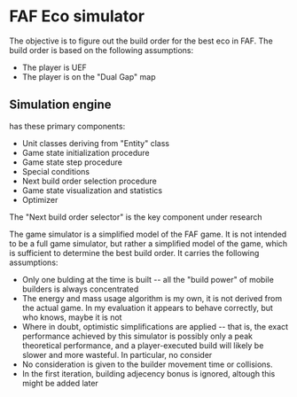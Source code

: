 # FAF Eco simulator


The objective is to figure out the build order for the best eco in FAF. The build order is based on the following assumptions:

* The player is UEF
* The player is on the "Dual Gap" map


## Simulation engine

has these primary components:

* Unit classes deriving from "Entity" class
* Game state initialization procedure
* Game state step procedure
* Special conditions
* Next build order selection procedure
* Game state visualization and statistics
* Optimizer


The "Next build order selector" is the key component under research

The game simulator is a simplified model of the FAF game. It is not intended to be a full game simulator, but rather a simplified model of the game, which is sufficient to determine the best build order.
It carries the following assumptions:
* Only one bulding at the time is built -- all the "build power" of mobile builders is always concentrated
* The energy and mass usage algorithm is my own, it is not derived from the actual game. In my evaluation it appears to behave correctly, but who knows, maybe it is not
* Where in doubt, optimistic simplifications are applied -- that is, the exact performance achieved by this simulator is possibly only a peak theoretical performance, and a player-executed build will likely be slower and more wasteful. In particular, no consider
* No consideration is given to the builder movement time or collisions. 
* In the first iteration, building adjecency bonus is ignored, altough this might be added later

